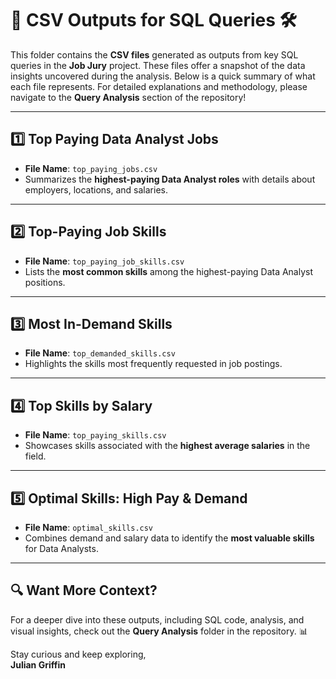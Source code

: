 # 📁 **CSV Outputs for SQL Queries** 🛠️

This folder contains the **CSV files** generated as outputs from key SQL queries in the **Job Jury** project. These files offer a snapshot of the data insights uncovered during the analysis. Below is a quick summary of what each file represents. For detailed explanations and methodology, please navigate to the **Query Analysis** section of the repository!

---

## 1️⃣ **Top Paying Data Analyst Jobs**
- **File Name**: `top_paying_jobs.csv`
- Summarizes the **highest-paying Data Analyst roles** with details about employers, locations, and salaries.

---

## 2️⃣ **Top-Paying Job Skills**
- **File Name**: `top_paying_job_skills.csv`
- Lists the **most common skills** among the highest-paying Data Analyst positions.

---

## 3️⃣ **Most In-Demand Skills**
- **File Name**: `top_demanded_skills.csv`
- Highlights the skills most frequently requested in job postings.

---

## 4️⃣ **Top Skills by Salary**
- **File Name**: `top_paying_skills.csv`
- Showcases skills associated with the **highest average salaries** in the field.

---

## 5️⃣ **Optimal Skills: High Pay & Demand**
- **File Name**: `optimal_skills.csv`
- Combines demand and salary data to identify the **most valuable skills** for Data Analysts.

---

## 🔍 **Want More Context?**
For a deeper dive into these outputs, including SQL code, analysis, and visual insights, check out the **Query Analysis** folder in the repository. 📊

Stay curious and keep exploring,  
**Julian Griffin**

